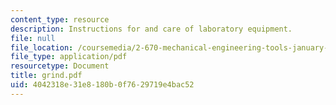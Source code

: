 ```yaml
---
content_type: resource
description: Instructions for and care of laboratory equipment.
file: null
file_location: /coursemedia/2-670-mechanical-engineering-tools-january-iap-2004/4042318e31e8180b0f7629719e4bac52_grind.pdf
file_type: application/pdf
resourcetype: Document
title: grind.pdf
uid: 4042318e-31e8-180b-0f76-29719e4bac52
---
```

